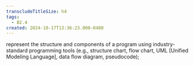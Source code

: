 ```yaml
---
transcludeTitleSize: h4
tags:
  - B2.4
created: 2024-10-17T13:36:23.000-0400
---
```

represent the structure and components of a program using industry-standard programming tools (e.g., structure chart, flow chart, UML \[Unified Modeling Language\], data flow diagram, pseudocode);